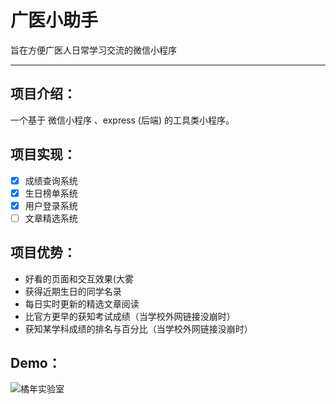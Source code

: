 # 广医小助手

旨在方便广医人日常学习交流的微信小程序

---

## 项目介绍：

一个基于 微信小程序 、express (后端) 的工具类小程序。

## 项目实现：

- [x] 成绩查询系统
- [x] 生日榜单系统
- [X] 用户登录系统
- [ ] 文章精选系统

## 项目优势：

- 好看的页面和交互效果(大雾
- 获得近期生日的同学名录
- 每日实时更新的精选文章阅读
- 比官方更早的获知考试成绩（当学校外网链接没崩时）
- 获知某学科成绩的排名与百分比（当学校外网链接没崩时）

## Demo：

![橘年实验室](https://github.com/Glovecc/GDMUHelper/blob/master/static/img/qr.jpg)
